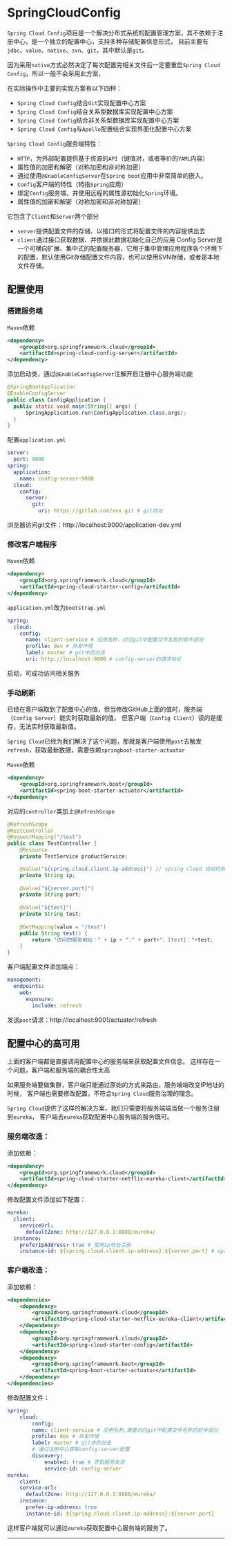 # SpringCloudConfig
`Spring Cloud Config`项目是一个解决分布式系统的配置管理方案，其不依赖于注册中心，是一个独立的配置中心，支持多种存储配置信息形式，
目前主要有`jdbc`、`value`、`native`、`svn`、`git`，其中默认是`git`。

因为采用`native`方式必然决定了每次配置完相关文件后一定要重启`Spring Cloud Config`，所以一般不会采用此方案，

在实际操作中主要的实现方案有以下四种：
- `Spring Cloud Config`结合`Git`实现配置中心方案
- `Spring Cloud Config`结合关系型数据库实现配置中心方案
- `Spring Cloud Config`结合非关系型数据库实现配置中心方案
- `Spring Cloud Config`与`Apollo`配置结合实现界面化配置中心方案

`Spring Cloud Config`服务端特性：
- `HTTP`，为外部配置提供基于资源的`API`（键值对，或者等价的`YAML`内容）
- 属性值的加密和解密（对称加密和非对称加密）
- 通过使用`@EnableConfigServer`在`Spring boot`应用中非常简单的嵌入。
- `Config`客户端的特性（特指`Spring`应用）
- 绑定`Config`服务端，并使用远程的属性源初始化`Spring`环境。
- 属性值的加密和解密（对称加密和非对称加密）

它包含了`Client`和`Server`两个部分
- `server`提供配置文件的存储、以接口的形式将配置文件的内容提供出去
- `client`通过接口获取数据、并依据此数据初始化自己的应用
  Config Server是一个可横向扩展、集中式的配置服务器，它用于集中管理应用程序各个环境下的配置，默认使用Git存储配置文件内容，也可以使用SVN存储，或者是本地文件存储。

## 配置使用

### 搭建服务端

`Maven`依赖
```xml
<dependency>
    <groupId>org.springframework.cloud</groupId>
    <artifactId>spring-cloud-config-server</artifactId>
</dependency>
```

添加启动类，通过`@EnableConfigServer`注解开启注册中心服务端功能
```java
@SpringBootApplication
@EnableConfigServer
public class ConfigApplication {
  public static void main(String[] args) {
      SpringApplication.run(ConfigApplication.class,args);
  }
}
```

配置`application.yml`
```yaml
server:
  port: 9000
spring:
  application:
    name: config-server-9000
  cloud:
    config:
      server:
        git:
          uri: https://gitlab.com/xxx.git # git地址
```
浏览器访问git文件：http://localhost:9000/application-dev.yml

### 修改客户端程序

`Maven`依赖
```xml
<dependency>
    <groupId>org.springframework.cloud</groupId>
    <artifactId>spring-cloud-starter-config</artifactId>
</dependency>
```

`application.yml`改为`bootstrap.yml`
```yaml
spring:
  cloud:
    config:
      name: client-service # 应用名称，对应git中配置文件名称的前半部分
      profile: dev # 开发环境
      label: master # git中的分支
      uri: http://localhost:9000 # config-server的请求地址
```

启动，可成功访问相关服务

### 手动刷新

已经在客户端取到了配置中心的值，但当修改GitHub上面的值时，服务端（`Config Server`）能实时获取最新的值，
但客户端（`Config Client`）读的是缓存，无法实时获取最新值。

`Spring Cloud`已经为我们解决了这个问题，那就是客户端使用`post`去触发`refresh`，获取最新数据，需要依赖`springboot-starter-actuator`

`Maven`依赖
```xml
<dependency>
    <groupId>org.springframework.boot</groupId>
    <artifactId>spring-boot-starter-actuator</artifactId>
</dependency>
```

对应的`controller`类加上`@RefreshScope`

```java
@RefreshScope
@RestController
@RequestMapping("/test")
public class TestController {
    @Resource
    private TestService productService;

    @Value("${spring.cloud.client.ip-address}") // spring cloud 自动的获取当前应用的ip地址
    private String ip;
  
    @Value("${server.port}")
    private String port;
  
    @Value("${test}")
    private String test;
  
    @GetMapping(value = "/test")
    public String test() {
        return "访问的服务地址：" + ip + ":" + port+"，[test]："+test;
    }
}
```

客户端配置文件添加端点：
```yaml
management:
  endpoints:
    web:
      exposure:
        include: refresh
```

发送`post`请求：http://localhost:9001/actuator/refresh

## 配置中心的高可用

上面的客户端都是直接调用配置中心的服务端来获取配置文件信息。
这样存在一个问题，客户端和服务端的耦合性太高

如果服务端要做集群，客户端只能通过原始的方式来路由，服务端端改变IP地址的时候，
客户端也需要修改配置，不符合`Spring Cloud`服务治理的理念。

`Spring Cloud`提供了这样的解决方案，我们只需要将服务端端当做一个服务注册到`eureka`，
客户端去`eureka`获取配置中心服务端的服务既可。

### 服务端改造：

添加依赖：
```xml
<dependency>
    <groupId>org.springframework.cloud</groupId>
    <artifactId>spring-cloud-starter-netflix-eureka-client</artifactId>
</dependency>
```

修改配置文件添加如下配置：
```yaml
eureka:
  client:
    serviceUrl:
      defaultZone: http://127.0.0.1:8888/eureka/
  instance:
    preferIpAddress: true # 使用ip地址注册
    instance-id: ${spring.cloud.client.ip-address}:${server.port} # spring.cloud.client.ip-address 获取ip地址
```

### 客户端改造：

添加依赖：
```xml
<dependencies>
    <dependency>
        <groupId>org.springframework.cloud</groupId>
        <artifactId>spring-cloud-starter-netflix-eureka-client</artifactId>
    </dependency>
    <dependency>
        <groupId>org.springframework.cloud</groupId>
        <artifactId>spring-cloud-starter-config</artifactId>
    </dependency>
    <dependency>
        <groupId>org.springframework.boot</groupId>
        <artifactId>spring-boot-starter-actuator</artifactId>
    </dependency>
</dependencies>
```

修改配置文件：
```yaml
spring:
    cloud:
        config:
        name: client-service # 应用名称,需要对应git中配置文件名称的前半部分
        profile: dev # 开发环境
        label: master # git中的分支
        # 通过注册中心获取config-server配置
        discovery:
            enabled: true # 开启服务发现
            service-id: config-server
eureka:
    client:
    service-url:
      defaultZone: http://127.0.0.1:8888/eureka/
    instance:
      prefer-ip-address: true 
      instance-id: ${spring.cloud.client.ip-address}:${server.port}
```

这样客户端就可以通过`eureka`获取配置中心服务端的服务了。

----
